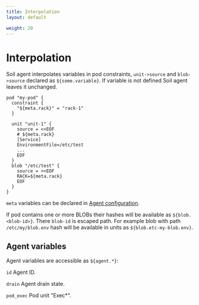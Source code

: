 ```yaml
---
title: Interpolation
layout: default

weight: 20
---
```


# Interpolation

Soil agent interpolates variables in pod constraints, `unit->source` and `blob->source` declared as `${some.variable}`. If variable is not defined Soil agent leaves it unchanged.

```hcl
pod "my-pod" {
  constraint {
    "${meta.rack}" = "rack-1"
  }

  unit "unit-1" {
    source = <<EOF
    # ${meta.rack}
    [Service]
    EnvironmentFile=/etc/test
    ...
    EOF
  }
  blob "/etc/test" {
    source = <<EOF
    RACK=${meta.rack}
    EOF
  }
}
```

`meta` variables can be declared in [Agent configuration]({{site.baseurl}}/agent/configuration).

If pod contains one or more BLOBs their hashes will be available as `${blob.<blob-id>}`. There `blob-id` is escaped path. For example blob with path `/etc/my/blob.env` hash will be available in units as `${blob.etc-my-blob.env}`.

## Agent variables

Agent variables are accessible as `${agent.*}`:

`id` Agent ID.

`drain` Agent drain state.

`pod_exec` Pod unit "Exec*".